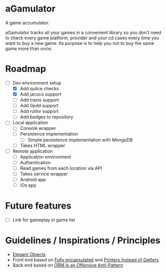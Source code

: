 # aGamulator
A game accumulator.

aGamulator tracks all your games in a convenient library so you don't need to 
check every game platform, provider and your cd cases every time you want to 
buy a new game. Its purpose is to help you not to buy the same game more than
 once.
 
# Roadmap
- [ ] Dev environment setup
    - [x] Add qulice checks
    - [x] Add jacoco support
    - [ ] Add travis support
    - [ ] Add 0pdd support
    - [ ] Add rultor support
    - [ ] Add badges to repository
- [ ] Local application
    - [ ] Console wrapper
    - [ ] Persistence implementation
        - [ ] Simple persistence implementation with MongoDB
    - [ ] Takes HTML wrapper
- [ ] Remote application
    - [ ] Application environment
    - [ ] Authentication
    - [ ] Read games from each location via API
    - [ ] Takes service wrapper
    - [ ] Android app
    - [ ] iOs app
    
# Future features
- [ ] Link for gameplay in game list

# Guidelines / Inspirations / Principles
- [Elegant Objects](https://www.elegantobjects.org/)
- Front end based on [Fully encapsulated](https://g4s8.github.io/fully-encapsulated/) and [Printers Instead of Getters
](https://www.yegor256.com/2016/04/05/printers-instead-of-getters.html) 
- Back end based on [ORM Is an Offensive Anti-Pattern](https://www.yegor256.com/2014/12/01/orm-offensive-anti-pattern.html)
